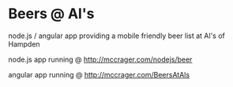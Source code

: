 Beers @ Al's
=========

node.js / angular app providing a mobile friendly beer list at Al's of Hampden

node.js app running @ http://mccrager.com/nodejs/beer

angular app running @ http://mccrager.com/BeersAtAls

